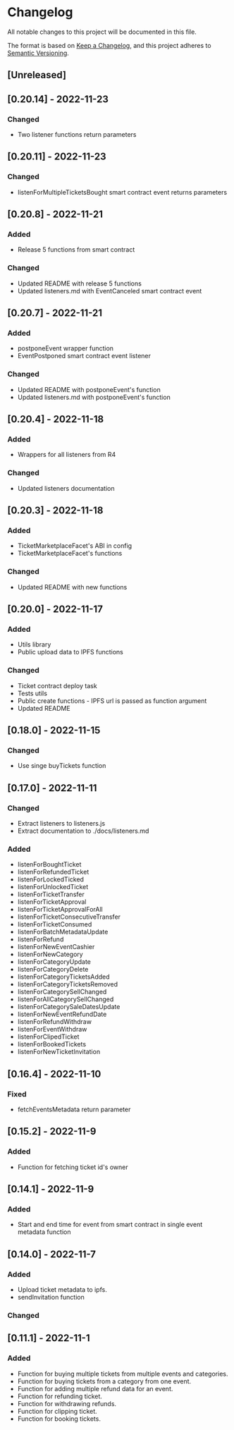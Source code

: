# Changelog

All notable changes to this project will be documented in this file.

The format is based on [Keep a Changelog](https://keepachangelog.com/en/1.0.0/),
and this project adheres to [Semantic Versioning](https://semver.org/spec/v2.0.0.html).

## [Unreleased]

## [0.20.14] - 2022-11-23

### Changed

- Two listener functions return parameters

## [0.20.11] - 2022-11-23

### Changed

- listenForMultipleTicketsBought smart contract event returns parameters

## [0.20.8] - 2022-11-21

### Added

- Release 5 functions from smart contract

### Changed

- Updated README with release 5 functions
- Updated listeners.md with EventCanceled smart contract event

## [0.20.7] - 2022-11-21

### Added

- postponeEvent wrapper function
- EventPostponed smart contract event listener

### Changed

- Updated README with postponeEvent's function
- Updated listeners.md with postponeEvent's function

## [0.20.4] - 2022-11-18

### Added

- Wrappers for all listeners from R4

### Changed

- Updated listeners documentation

## [0.20.3] - 2022-11-18

### Added

- TicketMarketplaceFacet's ABI in config
- TicketMarketplaceFacet's functions

### Changed

- Updated README with new functions

## [0.20.0] - 2022-11-17

### Added

- Utils library
- Public upload data to IPFS functions

### Changed

- Ticket contract deploy task
- Tests utils
- Public create functions - IPFS url is passed as function argument
- Updated README

## [0.18.0] - 2022-11-15

### Changed

- Use singe buyTickets function

## [0.17.0] - 2022-11-11

### Changed

- Extract listeners to listeners.js
- Extract documentation to ./docs/listeners.md

### Added

- listenForBoughtTicket
- listenForRefundedTicket
- listenForLockedTicked
- listenForUnlockedTicket
- listenForTicketTransfer
- listenForTicketApproval
- listenForTicketApprovalForAll
- listenForTicketConsecutiveTransfer
- listenForTicketConsumed
- listenForBatchMetadataUpdate
- listenForRefund
- listenForNewEventCashier
- listenForNewCategory
- listenForCategoryUpdate
- listenForCategoryDelete
- listenForCategoryTicketsAdded
- listenForCategoryTicketsRemoved
- listenForCategorySellChanged
- listenForAllCategorySellChanged
- listenForCategorySaleDatesUpdate
- listenForNewEventRefundDate
- listenForRefundWithdraw
- listenForEventWithdraw
- listenForClipedTicket
- listenForBookedTickets
- listenForNewTicketInvitation

## [0.16.4] - 2022-11-10

### Fixed

- fetchEventsMetadata return parameter

## [0.15.2] - 2022-11-9

### Added

- Function for fetching ticket id's owner

## [0.14.1] - 2022-11-9

### Added

- Start and end time for event from smart contract in single event metadata function

## [0.14.0] - 2022-11-7

### Added

- Upload ticket metadata to ipfs.
- sendInvitation function

### Changed

## [0.11.1] - 2022-11-1

### Added

- Function for buying multiple tickets from multiple events and categories.
- Function for buying tickets from a category from one event.
- Function for adding multiple refund data for an event.
- Function for refunding ticket.
- Function for withdrawing refunds.
- Function for clipping ticket.
- Function for booking tickets.
